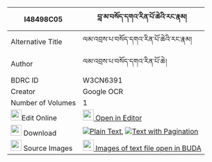 |I48498C05|བླ་མ་བསོད་དགའ་རིན་པོ་ཆེའི་རང་རྣམ། 
| --- | --- 
|Alternative Title |ལམ་འབྲས་པ་བསོད་དགའ་རིན་པོ་ཆེའི་རང་རྣམ།
|Author| ལམ་འབྲས་པ་བསོད་དགའ་རིན་པོ་ཆེ།
|BDRC ID | W3CN6391
|Creator | Google OCR
|Number of Volumes| 1
|<img width="25" src="https://img.icons8.com/color/25/000000/edit-property.png">Edit Online| [<img width="25" src="https://avatars.githubusercontent.com/u/45091458?s=200&v=4"> Open in Editor](http://editor.openpecha.org/I48498C05)
|<img width="25" src="https://img.icons8.com/fluent/48/000000/download-2.png"/>  Download | [![](https://img.icons8.com/color/20/000000/txt.png)Plain Text](https://github.com/Openpecha/I48498C05/releases/download/v1/lama_so_ga_rinpoche_i_rang_nam_plain_I48498C05.zip), [![](https://img.icons8.com/color/20/000000/txt.png)Text with Pagination](https://github.com/Openpecha/I48498C05/releases/download/v1/lama_so_ga_rinpoche_i_rang_nam_pages_I48498C05.zip)
|<img width="25" src="https://img.icons8.com/plasticine/100/000000/pictures-folder.png"/>  Source Images | [<img width="25" src="https://library.bdrc.io/icons/BUDA-small.svg"> Images of text file open in BUDA](https://library.bdrc.io/show/bdr:W3CN6391)